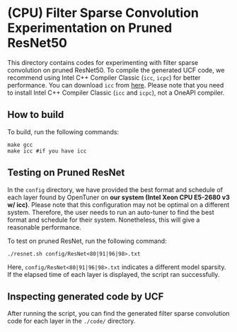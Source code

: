 # (CPU) Filter Sparse Convolution Experimentation on Pruned ResNet50

This directory contains codes for experimenting with filter sparse convolution on pruned ResNet50. To compile the generated UCF code, we recommend using Intel C++ Compiler Classic (`icc`, `icpc`) for better performance. You can download `icc` from [here](https://www.intel.com/content/www/us/en/developer/tools/oneapi/dpc-compiler.html#gs.fyw7ne). Please note that you need to install Intel C++ Compiler Classic (`icc` and `icpc`), not a OneAPI compiler. 

## How to build 
To build, run the following commands:

    make gcc 
    make icc #if you have icc

## Testing on Pruned ResNet
In the `config` directory, we have provided the best format and schedule of each layer found by OpenTuner on **our system (Intel Xeon CPU E5-2680 v3 w/ icc)**. Please note that this configuration may not be optimal on a different system. Therefore, the user needs to run an auto-tuner to find the best format and schedule for their system. Nonetheless, this will give a reasonable performance.

To test on pruned ResNet, run the following command:

    ./resnet.sh config/ResNet<80|91|96|98>.txt 

Here, `config/ResNet<80|91|96|98>.txt` indicates a different model sparsity. If the elapsed time of each layer is displayed, the script ran successfully.

## Inspecting generated code by UCF
After running the script, you can find the generated filter sparse convolution code for each layer in the `./code/` directory.
